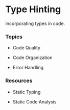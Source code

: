 # Type Hinting

Incorporating types in code.

### Topics

- Code Quality

- Code Organization

- Error Handling


### Resources

- Static Typing

- Static Code Analysis
